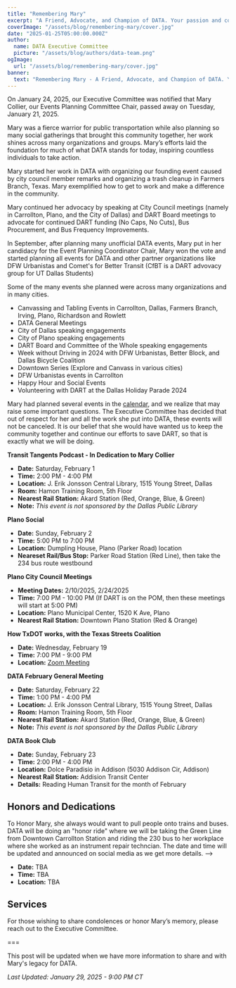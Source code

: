 ```yaml
---
title: "Remembering Mary"
excerpt: "A Friend, Advocate, and Champion of DATA. Your passion and commitment will always be remembered."
coverImage: "/assets/blog/remembering-mary/cover.jpg"
date: "2025-01-25T05:00:00.000Z"
author:
  name: DATA Executive Committee
  picture: "/assets/blog/authors/data-team.png"
ogImage:
  url: "/assets/blog/remembering-mary/cover.jpg"
banner: 
  text: "Remembering Mary - A Friend, Advocate, and Champion of DATA. Your passion and commitment will always be remembered."
---
```

On January 24, 2025, our Executive Committee was notified that Mary Collier, our Events Planning Committee Chair, passed away on Tuesday, January 21, 2025. 

Mary was a fierce warrior for public transportation while also planning so many social gatherings that brought this community together, her work shines across many organizations and groups. Mary’s efforts laid the foundation for much of what DATA stands for today, inspiring countless individuals to take action.

Mary started her work in DATA with organizing our founding event caused by city council member remarks and organizing a trash cleanup in Farmers Branch, Texas. Mary exemplified how to get to work and make a difference in the community. 

<!-- ![Image](/assets/blog/remembering-mary/FB-Trash-Cleanup-2024) -->

Mary continued her advocacy by speaking at City Council meetings (namely in Carrollton, Plano, and the City of Dallas) and DART Board meetings to advocate for continued DART funding (No Caps, No Cuts), Bus Procurement, and Bus Frequency Improvements.

<!--
Make a private Google Drive/ unlisted Youtube with all of Mary's remarks, pull from Hexel Mary's comment at DART Board meeting posted on DUSTLC Instagram (done),  does not need to be done right now
-->

In September, after planning many unofficial DATA events, Mary put in her candidacy for the Event Planning Coordinator Chair, Mary won the vote and started planning all events for DATA and other partner organizations like DFW Urbanistas and Comet's for Better Transit (CfBT is a DART advovacy group for UT Dallas Students)

Some of the many events she planned were across many organizations and in many cities.
<!-- Add list or summary of all events, we may have a very long list, does not need to be done right now--> 
- Canvassing and Tabling Events in Carrollton, Dallas, Farmers Branch, Irving, Plano, Richardson and Rowlett
- DATA General Meetings
- City of Dallas speaking engagements
- City of Plano speaking engagements
- DART Board and Committee of the Whole speaking engagements
- Week without Driving in 2024 with DFW Urbanistas, Better Block, and Dallas Bicycle Coalition
- Downtown Series (Explore and Canvass in various cities)
- DFW Urbanistas events in Carrollton
- Happy Hour and Social Events
- Volunteering with DART at the Dallas Holiday Parade 2024

Mary had planned several events in the [calendar](/calendar), and we realize that may raise some important questions. The Executive Committee has decided that out of respect for her and all the work she put into DATA, these events will not be canceled. It is our belief that she would have wanted us to keep the community together and continue our efforts to save DART, so that is exactly what we will be doing.

<!-- Add FEB events -->
**Transit Tangents Podcast - In Dedication to Mary Collier**
- **Date:** Saturday, February 1  
- **Time:** 2:00 PM - 4:00 PM  
- **Location:** J. Erik Jonsson Central Library, 1515 Young Street, Dallas  
- **Room:** Hamon Training Room, 5th Floor  
- **Nearest Rail Station:** Akard Station (Red, Orange, Blue, & Green)  
- **Note:** *This event is not sponsored by the Dallas Public Library*  

**Plano Social**
- **Date:** Sunday, February 2
- **Time:** 5:00 PM to 7:00 PM
- **Location:** Dumpling House, Plano (Parker Road) location
- **Neareset Rail/Bus Stop:** Parker Road Station (Red Line), then take the 234 bus route westbound

**Plano City Council Meetings**
- **Meeting Dates:** 2/10/2025, 2/24/2025  
- **Time:** 7:00 PM - 10:00 PM  (If DART is on the POM, then these meetings will start at 5:00 PM)
- **Location:** Plano Municipal Center, 1520 K Ave, Plano  
- **Nearest Rail Station:** Downtown Plano Station (Red & Orange)  

**How TxDOT works, with the Texas Streets Coalition**
- **Date:** Wednesday, February 19
- **Time:** 7:00 PM - 9:00 PM
- **Location:** [Zoom Meeting](https://us02web.zoom.us/j/81049941304?pwd=oh3lkbelO9a5nbGfoBQJx8Snmw5PUj.1) 

**DATA February General Meeting**
- **Date:** Saturday, February 22  
- **Time:** 1:00 PM - 4:00 PM  
- **Location:** J. Erik Jonsson Central Library, 1515 Young Street, Dallas  
- **Room:** Hamon Training Room, 5th Floor  
- **Nearest Rail Station:** Akard Station (Red, Orange, Blue, & Green)  
- **Note:** *This event is not sponsored by the Dallas Public Library*

**DATA Book Club**
- **Date:** Sunday, February 23
- **Time:** 2:00 PM - 4:00 PM
- **Location:** Dolce Paradisio in Addison (5030 Addison Cir, Addison)
- **Nearest Rail Station:** Addision Transit Center 
- **Details:** Reading Human Transit for the month of February

## Honors and Dedications

To Honor Mary, she always would want to pull people onto trains and buses. DATA will be doing an "honor ride" where we will be taking the Green Line from Downtown Carrollton Station and riding the 230 bus to her workplace where she worked as an instrument repair techncian. The date and time will be updated and announced on social media as we get more details. -->

<!-- Add Event Details as we get them -->
- **Date:** TBA 
- **Time:** TBA
- **Location:** TBA

<!-- Hide this until I can confirm with Norman Roscoe and TATOBFFS -->

<!--
DATA will be running another special order of the "Come and Take It" shirt in dedication to Mary with her name on the back of these shirts as she has always had our backs, the language will be similar to the website footer. These shirts will be $(placeholder pricing). <!-- Need to decide if at cost or markup for donations [Place your order to the following link]()-->

<!-- Add shirt design -->

## Services
For those wishing to share condolences or honor Mary’s memory, please reach out to the Executive Committee.

<!-- We will have more information to share as we get it from Mary's family -->

===

This post will be updated when we have more information to share and with Mary's legacy for DATA.

*Last Updated: January 29, 2025 - 9:00 PM CT*